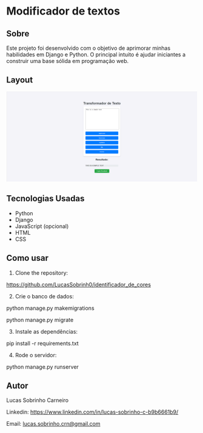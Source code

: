 # Modificador de textos

## Sobre

Este projeto foi desenvolvido com o objetivo de aprimorar minhas habilidades em Django e Python. O principal intuito é ajudar iniciantes a construir uma base sólida em programação web.

## Layout

![Layout](./img/layout.png)

## Tecnologias Usadas

- Python
- Django
- JavaScript (opcional)
- HTML
- CSS

## Como usar

1. Clone the repository:

https://github.com/LucasSobrinh0/identificador_de_cores

2. Crie o banco de dados:

python manage.py makemigrations

python manage.py migrate

3. Instale as dependências:

pip install -r requirements.txt

4. Rode o servidor:

python manage.py runserver

## Autor

Lucas Sobrinho Carneiro

Linkedin: https://www.linkedin.com/in/lucas-sobrinho-c-b9b6661b9/

Email: lucas.sobrinho.crn@gmail.com
